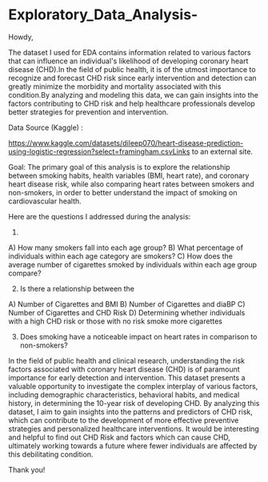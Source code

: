 # Exploratory_Data_Analysis-

Howdy,

The dataset I used for EDA contains information related to various factors that can influence an individual's likelihood of developing coronary heart disease (CHD).In the field of public health, it is of the utmost importance to recognize and forecast CHD risk since early intervention and detection can greatly minimize the morbidity and mortality associated with this condition.By analyzing and modeling this data, we can gain insights into the factors contributing to CHD risk and help healthcare professionals develop better strategies for prevention and intervention.

Data Source (Kaggle)  :

https://www.kaggle.com/datasets/dileep070/heart-disease-prediction-using-logistic-regression?select=framingham.csvLinks to an external site.

Goal: The primary goal of this analysis is to explore the relationship between smoking habits, health variables (BMI, heart rate), and coronary heart disease risk, while also comparing heart rates between smokers and non-smokers, in order to better understand the impact of smoking on cardiovascular health.

Here are the questions I addressed during the analysis: 

1) 

A) How many smokers fall into each age group?
B) What percentage of individuals within each age category are smokers?
C) How does the average number of cigarettes smoked by individuals within each age group compare?

2)  Is there a relationship between the

A) Number of Cigarettes and BMI
B) Number of Cigarettes and diaBP
C) Number of Cigarettes and CHD Risk
D) Determining whether individuals with a high CHD risk or those with no risk smoke more cigarettes

3) Does smoking have a noticeable impact on heart rates in comparison to non-smokers?

In the field of public health and clinical research, understanding the risk factors associated with coronary heart disease (CHD) is of paramount importance for early detection and intervention. This dataset presents a valuable opportunity to investigate the complex interplay of various factors, including demographic characteristics, behavioral habits, and medical history, in determining the 10-year risk of developing CHD. By analyzing this dataset, I aim to gain insights into the patterns and predictors of CHD risk, which can contribute to the development of more effective preventive strategies and personalized healthcare interventions. It would be interesting and helpful to find out CHD Risk and factors which can cause CHD, ultimately working towards a future where fewer individuals are affected by this debilitating condition.

Thank you!
